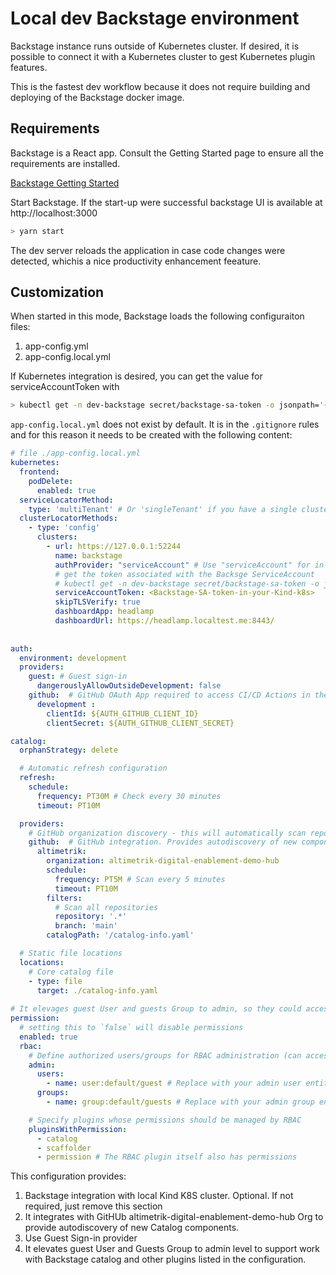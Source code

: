 # Local dev Backstage environment

Backstage instance runs outside of Kubernetes cluster. If desired, it is possible to connect it with a Kubernetes cluster to gest Kubernetes plugin features.

This is the fastest dev workflow because it does not require building and deploying of the Backstage docker image.

## Requirements

Backstage is a React app. Consult the Getting Started page to ensure all the requirements are installed.

[Backstage Getting Started](https://backstage.io/docs/getting-started/)

Start Backstage. If the start-up were successful backstage UI is available at http://localhost:3000

```sh
> yarn start
```

The dev server reloads the application in case code changes were detected, whichis a nice productivity enhancement feeature.

## Customization

When started in this mode, Backstage loads the following configuraiton files:

1. app-config.yml
2. app-config.local.yml

If Kubernetes integration is desired, you can get the value for serviceAccountToken with

```sh
> kubectl get -n dev-backstage secret/backstage-sa-token -o jsonpath='{.data.token }' | base64 -d
```

`app-config.local.yml` does not exist by default. It is in the `.gitignore` rules and for this reason it needs to be created with the following 
content:

```yaml
# file ./app-config.local.yml
kubernetes:
  frontend:
    podDelete:
      enabled: true
  serviceLocatorMethod:
    type: 'multiTenant' # Or 'singleTenant' if you have a single cluster
  clusterLocatorMethods:
    - type: 'config'
      clusters:
        - url: https://127.0.0.1:52244
          name: backstage
          authProvider: "serviceAccount" # Use "serviceAccount" for in-cluster, or "google", "aws", "azure", "oidc", etc. for out-of-cluster
          # get the token associated with the Backsge ServiceAccount
          # kubectl get -n dev-backstage secret/backstage-sa-token -o jsonpath='{.data.token }' | base64 -d
          serviceAccountToken: <Backstage-SA-token-in-your-Kind-k8s>
          skipTLSVerify: true
          dashboardApp: headlamp
          dashboardUrl: https://headlamp.localtest.me:8443/
        
      
auth:
  environment: development
  providers:
    guest: # Guest sign-in 
      dangerouslyAllowOutsideDevelopment: false
    github:  # GitHub OAuth App required to access CI/CD Actions in the component page.
      development :
        clientId: ${AUTH_GITHUB_CLIENT_ID}
        clientSecret: ${AUTH_GITHUB_CLIENT_SECRET}

catalog:
  orphanStrategy: delete

  # Automatic refresh configuration
  refresh:
    schedule:
      frequency: PT30M # Check every 30 minutes
      timeout: PT10M

  providers:
    # GitHub organization discovery - this will automatically scan repositories for entities
    github:  # GitHub integration. Provides autodiscovery of new components in altimetrik-digital-enablement-demo-hub GitHub org.
      altimetrik:
        organization: altimetrik-digital-enablement-demo-hub
        schedule:
          frequency: PT5M # Scan every 5 minutes
          timeout: PT10M
        filters:
          # Scan all repositories
          repository: '.*'
          branch: 'main'
        catalogPath: '/catalog-info.yaml'

  # Static file locations
  locations:
    # Core catalog file
    - type: file
      target: ./catalog-info.yaml
   
# It elevages guest User and guests Group to admin, so they could access and use the Catalog and other lsited plugins.
permission:
  # setting this to `false` will disable permissions
  enabled: true
  rbac:
    # Define authorized users/groups for RBAC administration (can access RBAC backend)
    admin:
      users:
        - name: user:default/guest # Replace with your admin user entity reference
      groups:
        - name: group:default/guests # Replace with your admin group entity reference

    # Specify plugins whose permissions should be managed by RBAC
    pluginsWithPermission:
      - catalog
      - scaffolder
      - permission # The RBAC plugin itself also has permissions
```

This configuration provides:

1. Backstage integration with local Kind K8S cluster.
   Optional. If not required, just remove this section
2. It integrates with GitHUb altimetrik-digital-enablement-demo-hub Org to provide autodiscovery of new Catalog components.
3. Use Guest Sign-in provider
4. It elevates guest User and Guests Group to admin level to support work with Backstage catalog and other plugins listed in the configuration.
